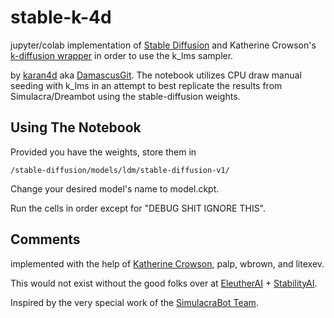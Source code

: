 # stable-k-4d

jupyter/colab implementation of [Stable Diffusion](https://github.com/CompVis/stable-diffusion) and Katherine Crowson's [k-diffusion wrapper](https://github.com/crowsonkb/k-diffusion) in order to use the k_lms sampler.

by [karan4d](https://twitter.com/karan4d) aka [DamascusGit](https://github.com/DamascusGit). The notebook utilizes CPU draw manual seeding with k_lms in an attempt to best replicate the results from Simulacra/Dreambot using the stable-diffusion weights.

## Using The Notebook
Provided you have the weights, store them in 
```
/stable-diffusion/models/ldm/stable-diffusion-v1/
```
Change your desired model's name to model.ckpt.


Run the cells in order except for "DEBUG SHIT IGNORE THIS".

## Comments
implemented with the help of [Katherine Crowson](https://https://twitter.com/rivershavewings), palp, wbrown, and litexev. 

This would not exist without the good folks over at [EleutherAI](https://eleuther.ai) + [StabilityAI](https://stability.ai).

Inspired by the very special work of the [SimulacraBot Team](https://github.com/JD-P/simulacrabot).
